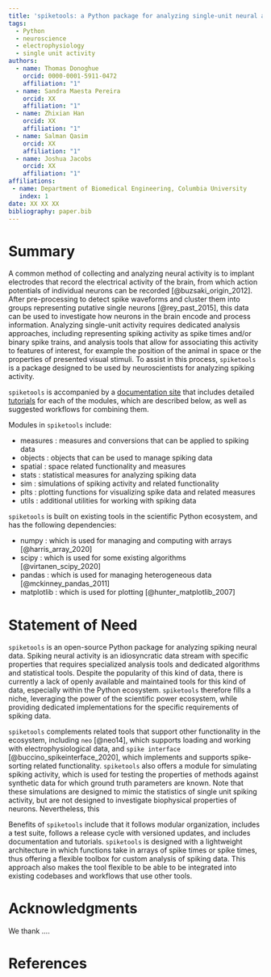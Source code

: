 ```yaml
---
title: 'spiketools: a Python package for analyzing single-unit neural activity'
tags:
  - Python
  - neuroscience
  - electrophysiology
  - single unit activity
authors:
  - name: Thomas Donoghue
    orcid: 0000-0001-5911-0472
    affiliation: "1"
  - name: Sandra Maesta Pereira
    orcid: XX
    affiliation: "1"
  - name: Zhixian Han
    orcid: XX
    affiliation: "1"
  - name: Salman Qasim
    orcid: XX
    affiliation: "1"
  - name: Joshua Jacobs
    orcid: XX
    affiliation: "1"
affiliations:
 - name: Department of Biomedical Engineering, Columbia University
   index: 1
date: XX XX XX
bibliography: paper.bib
---
```


# Summary

A common method of collecting and analyzing neural activity is to implant electrodes that record the electrical activity of the brain, from which action potentials of individual neurons can be recorded [@buzsaki_origin_2012]. After pre-processing to detect spike waveforms and cluster them into groups representing putative single neurons [@rey_past_2015], this data can be used to investigate how neurons in the brain encode and process information. Analyzing single-unit activity requires dedicated analysis approaches, including representing spiking activity as spike times and/or binary spike trains, and analysis tools that allow for associating this activity to features of interest, for example the position of the animal in space or the properties of presented visual stimuli. To assist in this process, ``spiketools`` is a package designed to be used by neuroscientists for analyzing spiking activity.

``spiketools`` is accompanied by a [documentation site](https://spiketools.github.io/) that includes detailed [tutorials](https://spiketools.github.io/spiketools/auto_tutorials/index.html) for each of the modules, which are described below, as well as suggested workflows for combining them.

Modules in ``spiketools`` include:

* measures : measures and conversions that can be applied to spiking data
* objects : objects that can be used to manage spiking data
* spatial : space related functionality and measures
* stats : statistical measures for analyzing spiking data
* sim : simulations of spiking activity and related functionality
* plts : plotting functions for visualizing spike data and related measures
* utils : additional utilities for working with spiking data

``spiketools`` is built on existing tools in the scientific Python ecosystem, and has the following dependencies:

* numpy : which is used for managing and computing with arrays [@harris_array_2020]
* scipy : which is used for some existing algorithms [@virtanen_scipy_2020]
* pandas : which is used for managing heterogeneous data [@mckinney_pandas_2011]
* matplotlib : which is used for plotting [@hunter_matplotlib_2007]

# Statement of Need

``spiketools`` is an open-source Python package for analyzing spiking neural data. Spiking neural activity is an idiosyncratic data stream with specific properties that requires specialized analysis tools and dedicated algorithms and statistical tools. Despite the popularity of this kind of data, there is currently a lack of openly available and maintained tools for this kind of data, especially within the Python ecosystem. ``spiketools`` therefore fills a niche, leveraging the power of the scientific power ecosystem, while providing dedicated implementations for the specific requirements of spiking data.

``spiketools`` complements related tools that support other functionality in the ecosystem, including `neo` [@neo14], which supports loading and working with electrophysiological data, and `spike interface` [@buccino_spikeinterface_2020], which implements and supports spike-sorting related functionality. ``spiketools`` also offers a module for simulating spiking activity, which is used for testing the properties of methods against synthetic data for which ground truth parameters are known. Note that these simulations are designed to mimic the statistics of single unit spiking activity, but are not designed to investigate biophysical properties of neurons. Nevertheless, this

Benefits of ``spiketools`` include that it follows modular organization, includes a test suite, follows a release cycle with versioned updates, and includes documentation and tutorials. ``spiketools`` is designed with a lightweight architecture in which functions take in arrays of spike times or spike times, thus offering a flexible toolbox for custom analysis of spiking data. This approach also makes the tool flexible to be able to be integrated into existing codebases and workflows that use other tools.

# Acknowledgments

We thank ....

# References